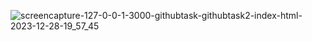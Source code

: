 ![screencapture-127-0-0-1-3000-githubtask-githubtask2-index-html-2023-12-28-19_57_45](https://github.com/kanji2001/Triangle-Area-Calculator/assets/153625398/e02525a9-8c38-4808-93e0-f4686575c940)
